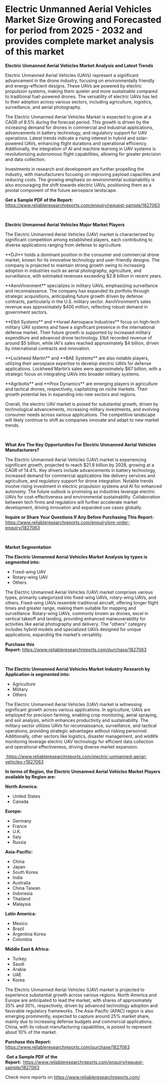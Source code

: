 <p><h1>Electric Unmanned Aerial Vehicles Market Size Growing and Forecasted for period from 2025 - 2032 and provides complete market analysis of this market</h1></p><p><strong>Electric Unmanned Aerial Vehicles Market Analysis and Latest Trends</strong></p>
<p><p>Electric Unmanned Aerial Vehicles (UAVs) represent a significant advancement in the drone industry, focusing on environmentally friendly and energy-efficient designs. These UAVs are powered by electric propulsion systems, making them quieter and more sustainable compared to traditional fuel-powered drones. The versatility of electric UAVs has led to their adoption across various sectors, including agriculture, logistics, surveillance, and aerial photography.</p><p>The Electric Unmanned Aerial Vehicles Market is expected to grow at a CAGR of 8.5% during the forecast period. This growth is driven by the increasing demand for drones in commercial and industrial applications, advancements in battery technology, and regulatory support for UAV operations. Latest trends indicate a rising interest in hybrid and solar-powered UAVs, enhancing flight durations and operational efficiency. Additionally, the integration of AI and machine learning in UAV systems is revolutionizing autonomous flight capabilities, allowing for greater precision and data collection.</p><p>Investments in research and development are further propelling the industry, with manufacturers focusing on improving payload capacities and reducing costs. The growing emphasis on environmental sustainability is also encouraging the shift towards electric UAVs, positioning them as a pivotal component of the future aerospace landscape.</p></p>
<p><strong>Get a Sample PDF of the Report:&nbsp;</strong> <a href="https://www.reliableresearchreports.com/enquiry/request-sample/1827063?utm_campaign=2441&utm_medium=2&utm_source=Github&utm_content=ia&utm_term=28022025&utm_id=electric-unmanned-aerial-vehicles">https://www.reliableresearchreports.com/enquiry/request-sample/1827063</a></p>
<p>&nbsp;</p>
<p><strong>Electric Unmanned Aerial Vehicles Major Market Players</strong></p>
<p><p>The Electric Unmanned Aerial Vehicles (UAV) market is characterized by significant competition among established players, each contributing to diverse applications ranging from defense to agriculture.</p><p>**DJI** holds a dominant position in the consumer and commercial drone market, known for its innovative technology and user-friendly designs. The company is projected to maintain strong growth owing to increasing adoption in industries such as aerial photography, agriculture, and surveillance, with estimated revenues exceeding $2.8 billion in recent years.</p><p>**AeroVironment** specializes in military UAVs, emphasizing surveillance and reconnaissance. The company has expanded its portfolio through strategic acquisitions, anticipating future growth driven by defense contracts, particularly in the U.S. military sector. AeroVironment’s sales revenue was approximately $400 million, reflecting robust demand in government sectors.</p><p>**Elbit Systems** and **Israel Aerospace Industries** focus on high-tech military UAV systems and have a significant presence in the international defense market. Their future growth is supported by increased military expenditure and advanced drone technology. Elbit recorded revenue of around $5 billion, while IAI's sales reached approximately $4 billion, driven by international contracts and innovation.</p><p>**Lockheed Martin** and **BAE Systems** are also notable players, utilizing their aerospace expertise to develop electric UAVs for defense applications. Lockheed Martin’s sales were approximately $67 billion, with a strategic focus on integrating UAVs into broader military systems.</p><p>**Agribotix** and **Prox Dynamics** are emerging players in agriculture and tactical drones, respectively, capitalizing on niche markets. Their growth potential lies in expanding into new sectors and regions.</p><p>Overall, the electric UAV market is poised for substantial growth, driven by technological advancements, increasing military investments, and evolving consumer needs across various applications. The competitive landscape will likely continue to shift as companies innovate and adapt to new market trends.</p></p>
<p>&nbsp;</p>
<p><strong>What Are The Key Opportunities For Electric Unmanned Aerial Vehicles Manufacturers?</strong></p>
<p><p>The Electric Unmanned Aerial Vehicles (UAV) market is experiencing significant growth, projected to reach $21.8 billion by 2028, growing at a CAGR of 14.4%. Key drivers include advancements in battery technology, increased demand for commercial applications like delivery services and agriculture, and regulatory support for drone integration. Notable trends involve rising investment in electric propulsion systems and AI for enhanced autonomy. The future outlook is promising as industries leverage electric UAVs for cost-effectiveness and environmental sustainability. Collaboration between tech firms and regulators will further accelerate market development, driving innovation and expanded use cases globally.</p></p>
<p><strong>Inquire or Share Your Questions If Any Before Purchasing This Report:</strong> <a href="https://www.reliableresearchreports.com/enquiry/pre-order-enquiry/1827063?utm_campaign=2441&utm_medium=2&utm_source=Github&utm_content=ia&utm_term=28022025&utm_id=electric-unmanned-aerial-vehicles">https://www.reliableresearchreports.com/enquiry/pre-order-enquiry/1827063</a></p>
<p>&nbsp;</p>
<p><strong>Market Segmentation</strong></p>
<p><strong>The Electric Unmanned Aerial Vehicles Market Analysis by types is segmented into:</strong></p>
<p><ul><li>Fixed-wing UAV</li><li>Rotary-wing UAV</li><li>Others</li></ul></p>
<p><p>The Electric Unmanned Aerial Vehicles (UAV) market comprises various types, primarily categorized into fixed-wing UAVs, rotary-wing UAVs, and others. Fixed-wing UAVs resemble traditional aircraft, offering longer flight times and greater range, making them suitable for mapping and surveillance. Rotary-wing UAVs, commonly known as drones, excel in vertical takeoff and landing, providing enhanced maneuverability for activities like aerial photography and delivery. The "others" category includes hybrid models and specialized UAVs designed for unique applications, expanding the market’s versatility.</p></p>
<p><strong>Purchase this Report:&nbsp;</strong><a href="https://www.reliableresearchreports.com/purchase/1827063?utm_campaign=2441&utm_medium=2&utm_source=Github&utm_content=ia&utm_term=28022025&utm_id=electric-unmanned-aerial-vehicles">https://www.reliableresearchreports.com/purchase/1827063</a></p>
<p>&nbsp;</p>
<p><strong>The Electric Unmanned Aerial Vehicles Market Industry Research by Application is segmented into:</strong></p>
<p><ul><li>Agriculture</li><li>Military</li><li>Others</li></ul></p>
<p><p>The Electric Unmanned Aerial Vehicles (UAV) market is witnessing significant growth across various applications. In agriculture, UAVs are employed for precision farming, enabling crop monitoring, aerial spraying, and soil analysis, which enhances productivity and sustainability. The military sector utilizes UAVs for reconnaissance, surveillance, and tactical operations, providing strategic advantages without risking personnel. Additionally, other sectors like logistics, disaster management, and wildlife monitoring leverage electric UAV technology for efficient data collection and operational effectiveness, driving diverse market expansion.</p></p>
<p><a href="https://www.reliableresearchreports.com/electric-unmanned-aerial-vehicles-r1827063?utm_campaign=2441&utm_medium=2&utm_source=Github&utm_content=ia&utm_term=28022025&utm_id=electric-unmanned-aerial-vehicles">&nbsp;https://www.reliableresearchreports.com/electric-unmanned-aerial-vehicles-r1827063</a></p>
<p><strong>In terms of Region, the Electric Unmanned Aerial Vehicles Market Players available by Region are:</strong></p>
<p>
    <p> <strong> North America: </strong>
        <ul>
            <li>United States</li>
            <li>Canada</li>
        </ul>
        </p> 
    <p> <strong> Europe: </strong>
        <ul>
            <li>Germany</li>
            <li>France</li>
            <li>U.K.</li>
            <li>Italy</li>
            <li>Russia</li>
        </ul>
        </p> 
    <p> <strong> Asia-Pacific: </strong>
        <ul>
            <li>China</li>
            <li>Japan</li>
            <li>South Korea</li>
            <li>India</li>
            <li>Australia</li>
            <li>China Taiwan</li>
            <li>Indonesia</li>
            <li>Thailand</li>
            <li>Malaysia</li>
        </ul>
        </p> 
    <p> <strong> Latin America: </strong>
        <ul>
            <li>Mexico</li>
            <li>Brazil</li>
            <li>Argentina Korea</li>
            <li>Colombia</li>
        </ul>
        </p> 
    <p> <strong> Middle East & Africa: </strong>
        <ul>
            <li>Turkey</li>
            <li>Saudi</li>
            <li>Arabia</li>
            <li>UAE</li>
            <li>Korea</li>
        </ul>
    </p>
    </p>
<p><p>The Electric Unmanned Aerial Vehicles (UAV) market is projected to experience substantial growth across various regions. North America and Europe are anticipated to lead the market, with shares of approximately 35% and 30%, respectively, driven by advanced technology adoption and favorable regulatory frameworks. The Asia-Pacific (APAC) region is also emerging prominently, expected to capture around 25% market share, mainly due to increasing defense budgets and commercial applications. China, with its robust manufacturing capabilities, is poised to represent about 10% of the market.</p></p>
<p><strong>Purchase this Report: </strong><a href="https://www.reliableresearchreports.com/purchase/1827063?utm_campaign=2441&utm_medium=2&utm_source=Github&utm_content=ia&utm_term=28022025&utm_id=electric-unmanned-aerial-vehicles">https://www.reliableresearchreports.com/purchase/1827063</a></p>
<p>&nbsp;<strong>Get a Sample PDF of the Report:&nbsp;&nbsp;</strong><a href="https://www.reliableresearchreports.com/enquiry/request-sample/1827063?utm_campaign=2441&utm_medium=2&utm_source=Github&utm_content=ia&utm_term=28022025&utm_id=electric-unmanned-aerial-vehicles">https://www.reliableresearchreports.com/enquiry/request-sample/1827063</a></p>
<p><strong></strong></p>
<p>Check more reports on <a href="https://www.reliableresearchreports.com/?utm_campaign=2441&utm_medium=2&utm_source=Github&utm_content=ia&utm_term=28022025&utm_id=electric-unmanned-aerial-vehicles">https://www.reliableresearchreports.com/</a></p>